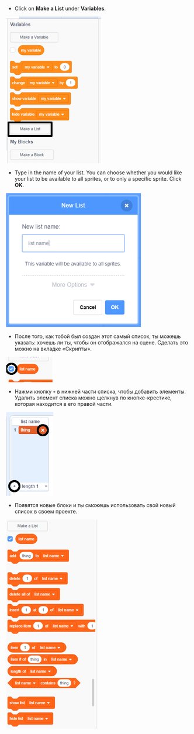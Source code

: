 + Click on **Make a List** under **Variables**.

![Создание списка](images/make-a-list-annotated.png)

+ Type in the name of your list. You can choose whether you would like your list to be available to all sprites, or to only a specific sprite. Click **OK**.

![Название списка](images/list-name.png)

+ После того, как тобой был создан этот самый список, ты можешь указать: хочешь ли ты, чтобы он отображался на сцене. Сделать это можно на вкладке «Скрипты».

![Показываем/скрываем список](images/list-show-hide-annotated.png)

+ Нажми кнопку `+` в нижней части списка, чтобы добавить элементы. Удалить элемент списка можно щелкнув по кнопке-крестике, которая находится в его правой части.

![Показываем/скрываем список](images/list-add-delete-annotated.png)

+ Появятся новые блоки и ты сможешь использовать свой новый список в своем проекте.

![Блоки списка](images/list-blocks.png)